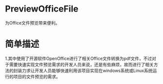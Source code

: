 # PreviewOfficeFile
为Office文件预览带来便利。
# 简单描述
1.其中使用了开源软件OpenOffice进行了相关Office文件转换为pdf文件，不过对于需要快速实现文件预览需求的开发人员来说，还是有些麻烦，故而进行了相关方法的封装力求让开发人员能够快速利用该项目实现在windows系统或Linux系统运行的项目的文件预览的需求。
